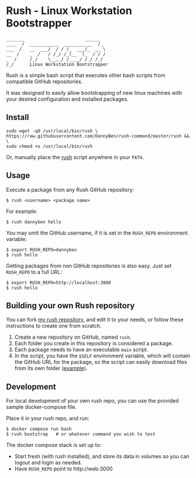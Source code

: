 Rush - Linux Workstation Bootstrapper
==================================================

```
_______                       ______  
____  /  ___________  ___________  /_ 
___  /   __  ___/  / / /_  ___/_  __ \
__  /    _  /   / /_/ /_(__  )_  / / /
_  /     /_/    \__,_/ /____/ /_/ /_/ 
/_/      Linux Workstation Bootstrapper
```


Rush is a simple bash script that executes other bash scripts from compatible 
GitHub repositories.

It was designed to easily allow bootstrapping of new linux machines with your
desired configuration and installed packages.


Install
--------------------------------------------------

    sudo wget -qO /usr/local/bin/rush \
    https://raw.githubusercontent.com/DannyBen/rush-command/master/rush && \
    sudo chmod +x /usr/local/bin/rush

Or, manually place the [rush](rush) script anywhere in your `PATH`.


Usage
--------------------------------------------------

Execute a package from any Rush GitHub repository:

    $ rush <username> <package name>

For example:
    
    $ rush dannyben hello

You may omit the GitHub username, if it is set in the `RUSH_REPO` environment
variable:

    $ export RUSH_REPO=dannyben
    $ rush hello

Getting packages from non GitHub repositories is also easy. Just set 
`RUSH_REPO` to a full URL:

    $ export RUSH_REPO=http://localhost:3000
    $ rush hello


Building your own Rush repository
--------------------------------------------------

You can fork [my rush repository][1], and edit it to your needs, or follow 
these instructions to create one from scratch.

1. Create a new repository on GitHub, named `rush`.
2. Each folder you create in this repository is considered a package.
3. Each package needs to have an executable `main` script.
4. In the script, you have the `$SELF` environment variable, which will 
   contain the GitHub URL for the package, so the script can easily
   download files from its own folder ([example](/gitconfig/main)).


Development
--------------------------------------------------

For local development of your own rush repo, you can use the provided
sample docker-compose file.

Place it in your rush repo, and run:

    $ docker compose run bash
    $ rush bootstrap   # or whatever command you wish to test

The docker compose stack is set up to:

- Start fresh (with rush installed), and store its data in volumes so you can 
  logout and login as needed.
- Have `RUSH_REPO` point to http://web:3000


[1]: https://github.com/dannyben/rush
